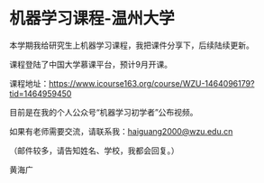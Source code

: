 
# 机器学习课程-温州大学

本学期我给研究生上机器学习课程，我把课件分享下，后续陆续更新。

课程登陆了中国大学慕课平台，预计9月开课。

课程地址：https://www.icourse163.org/course/WZU-1464096179?tid=1464959450

目前是在我的个人公众号“机器学习初学者”公布视频。

如果有老师需要交流，请联系我：haiguang2000@wzu.edu.cn

（邮件较多，请告知姓名、学校，我都会回复。）

黄海广
